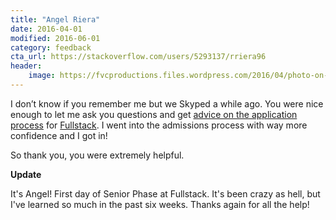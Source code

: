 ```yaml
---
title: "Angel Riera"
date: 2016-04-01
modified: 2016-06-01
category: feedback
cta_url: https://stackoverflow.com/users/5293137/rriera96
header:
    image: https://fvcproductions.files.wordpress.com/2016/04/photo-on-4-11-16-at-7-33-pm.jpg
---
```


I don’t know if you remember me but we Skyped a while ago. You were nice enough to let me ask you questions and get [advice on the application process](https://fvcproductions.com/2016/03/31/all-the-bootcamp-things/) for [Fullstack](https://fullstackacademy.com). I went into the admissions process with way more confidence and I got in!

So thank you, you were extremely helpful.

**Update**

It's Angel! First day of Senior Phase at Fullstack. It's been crazy as hell, but I've learned so much in the past six weeks. Thanks again for all the help!